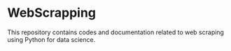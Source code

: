 # WebScrapping
This repository contains codes and documentation related to web scraping using Python for data science. 
